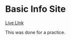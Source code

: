 # Basic Info Site

[Live LInk](https://5314b677-09a7-48bc-b391-c41f8c0eb8a3-00-f9zs1agz2kzk.pike.replit.dev/)

This was done for a practice.
